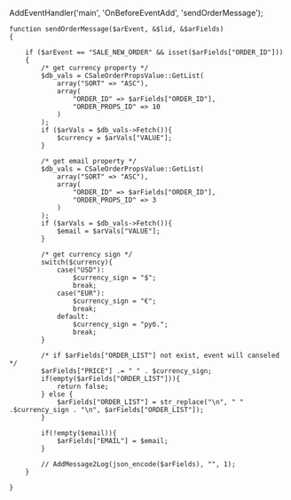 AddEventHandler('main', 'OnBeforeEventAdd', 'sendOrderMessage');
	
	function sendOrderMessage($arEvent, &$lid, &$arFields)
	{
		
		if ($arEvent == "SALE_NEW_ORDER" && isset($arFields["ORDER_ID"]))
		{
			/* get currency property */
			$db_vals = CSaleOrderPropsValue::GetList(
				array("SORT" => "ASC"),
				array(
					"ORDER_ID" => $arFields["ORDER_ID"],
					"ORDER_PROPS_ID" => 10
				)
			);
			if ($arVals = $db_vals->Fetch()){
				$currency = $arVals["VALUE"];
			}
			
			/* get email property */
			$db_vals = CSaleOrderPropsValue::GetList(
				array("SORT" => "ASC"),
				array(
					"ORDER_ID" => $arFields["ORDER_ID"],
					"ORDER_PROPS_ID" => 3
				)
			);
			if ($arVals = $db_vals->Fetch()){
				$email = $arVals["VALUE"];
			}
			
			/* get currency sign */
			switch($currency){
				case("USD"):
					$currency_sign = "$";
					break;
				case("EUR"):
					$currency_sign = "€";
					break;	
				default:
					$currency_sign = "руб.";
					break;
			}
	
			/* if $arFields["ORDER_LIST"] not exist, event will canseled */
			$arFields["PRICE"] .= " " . $currency_sign;
			if(empty($arFields["ORDER_LIST"])){
				return false;
			} else {
				$arFields["ORDER_LIST"] = str_replace("\n", " " .$currency_sign . "\n", $arFields["ORDER_LIST"]);
			}
			
			if(!empty($email)){
				$arFields["EMAIL"] = $email;
			}
			
			// AddMessage2Log(json_encode($arFields), "", 1);
		}
		
	}